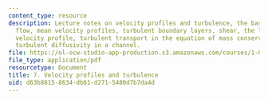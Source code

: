 ```yaml
---
content_type: resource
description: Lecture notes on velocity profiles and turbulence, the basics of turbulent
  flow, mean velocity profiles, turbulent boundary layers, shear, the logarithmic
  velocity profile, turbulent transport in the equation of mass conservation, and
  turbulent diffusivity in a channel.
file: https://ol-ocw-studio-app-production.s3.amazonaws.com/courses/1-061-transport-processes-in-the-environment-fall-2008/d63b88158634db61d2715480d7b7da4d_turbulent.pdf
file_type: application/pdf
resourcetype: Document
title: 7. Velocity profiles and turbulence
uid: d63b8815-8634-db61-d271-5480d7b7da4d
---
```

